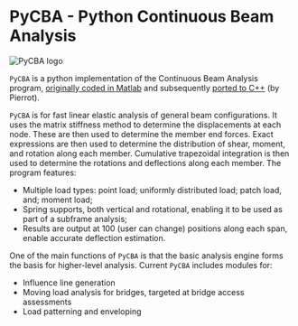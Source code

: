 # PyCBA - Python Continuous Beam Analysis

![PyCBA logo](https://raw.githubusercontent.com/ccaprani/pycba/main/docs/source/images/pycba_logo.png)

`PyCBA` is a python implementation of the Continuous Beam Analysis program, [originally coded in Matlab](http://www.colincaprani.com/programming/matlab/) and subsequently [ported to C++](http://cbeam.sourceforge.net/) (by Pierrot).

`PyCBA` is for fast linear elastic analysis of general beam configurations. It uses the matrix stiffness method to determine the displacements at each node. These are then used to determine the member end forces. Exact expressions are then used to determine the distribution of shear, moment, and rotation along each member. Cumulative trapezoidal integration is then used to determine the rotations and deflections along each member. The program features:

- Multiple load types: point load; uniformly distributed load; patch load, and; moment load;
- Spring supports, both vertical and rotational, enabling it to be used as part of a subframe analysis;
- Results are output at 100 (user can change) positions along each span, enable accurate deflection estimation.

One of the main functions of `PyCBA` is that the basic analysis engine forms the basis for higher-level analysis. Current `PyCBA` includes modules for:

- Influence line generation
- Moving load analysis for bridges, targeted at bridge access assessments
- Load patterning and enveloping
